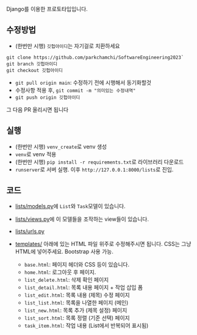 Django를 이용한 프로토타입입니다.

## 수정방법
- (한번만 시행) `깃헙아이디`는 자기걸로 치환하세요
```
git clone https://github.com/parkchamchi/SoftwareEngineering2023`
git branch 깃헙아이디
git checkout 깃헙아이디
```

- `git pull origin main`: 수정하기 전에 시행해서 동기화할것
- 수정사항 적용 후, `git commit -m "의미있는 수정내역"`
- `git push origin 깃헙아이디`

그 다음 PR 올리시면 됩니다

## 실행
- (한번만 시행) `venv_create`로 venv 생성
- `venv`로 venv 적용
- (한번만 시행) `pip install -r requirements.txt`로 라이브러리 다운로드
- `runserver`로 서버 실행. 이후 `http://127.0.0.1:8000/lists`로 진입.

## 코드
- [lists/models.py](lists/models.py)에 `List`와 `Task`모델이 있습니다.
- [lists/views.py](lists/views.py)에 이 모델들을 조작하는 view들이 있습니다.
- [lists/urls.py](lists/urls.py)

- [templates/](templates/) 아래에 있는 HTML 파일 위주로 수정해주시면 됩니다. CSS는 그냥 HTML에 넣어주세요.
Bootstrap 사용 가능.
  - `base.html`: 페이지 헤더와 CSS 등이 있습니다.
  - `home.html`: 로그아웃 후 페이지.
  - `list_delete.html`: 삭제 확인 페이지
  - `list_detail.html`: 목록 내용 페이지 + 작업 삽입 폼
  - `list_edit.html`: 목록 내용 (제목) 수정 페이지
  - `list_list.html`: 목록을 나열한 페이지 (메인)
  - `list_new.html`: 목록 추가 (제목 설정) 페이지
  - `list_sort.html`: 목록 정렬 (기준 선택) 페이지
  - `task_item.html`: 작업 내용 (List에서 반복되어 표시됨)
